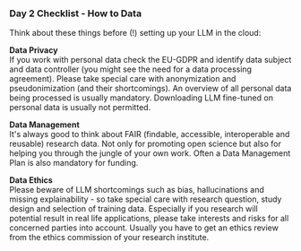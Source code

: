 ### Day 2 Checklist - How to Data

Think about these things before (!) setting up your LLM in the cloud:

**Data Privacy**  
If you work with personal data check the EU-GDPR and identify data subject and data controller (you might see the need for a data processing agreement). Please take special care with anonymization and pseudonimization (and their shortcomings). An overview of all personal data being processed is usually mandatory. Downloading LLM fine-tuned on personal data is usually not permitted.


**Data Management**  
It's always good to think about FAIR (findable, accessible, interoperable and reusable) research data. Not only for promoting open science but also for helping you through the jungle of your own work. Often a Data Management Plan is also mandatory for funding.


**Data Ethics**  
Please beware of LLM shortcomings such as bias, hallucinations and missing explainability - so take special care with research question, study design and selection of training data. Especially if you research will potential result in real life applications, please take interests and risks for all concerned parties into account. Usually you have to get an ethics review from the ethics commission of your research institute.
